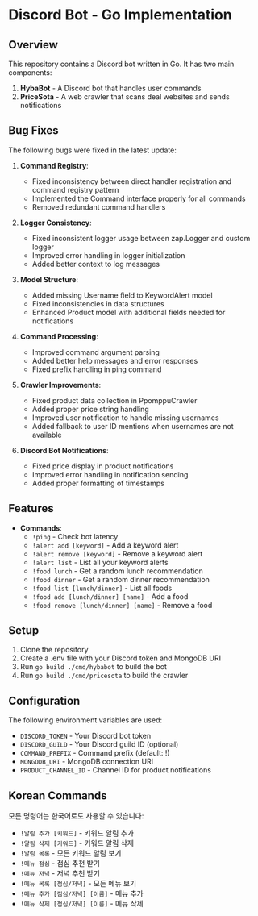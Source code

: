 # Discord Bot - Go Implementation

## Overview
This repository contains a Discord bot written in Go. It has two main components:
1. **HybaBot** - A Discord bot that handles user commands
2. **PriceSota** - A web crawler that scans deal websites and sends notifications

## Bug Fixes
The following bugs were fixed in the latest update:

1. **Command Registry**:
   - Fixed inconsistency between direct handler registration and command registry pattern
   - Implemented the Command interface properly for all commands
   - Removed redundant command handlers

2. **Logger Consistency**:
   - Fixed inconsistent logger usage between zap.Logger and custom logger
   - Improved error handling in logger initialization
   - Added better context to log messages

3. **Model Structure**:
   - Added missing Username field to KeywordAlert model
   - Fixed inconsistencies in data structures
   - Enhanced Product model with additional fields needed for notifications

4. **Command Processing**:
   - Improved command argument parsing
   - Added better help messages and error responses
   - Fixed prefix handling in ping command
   
5. **Crawler Improvements**:
   - Fixed product data collection in PpomppuCrawler
   - Added proper price string handling
   - Improved user notification to handle missing usernames
   - Added fallback to user ID mentions when usernames are not available
   
6. **Discord Bot Notifications**:
   - Fixed price display in product notifications
   - Improved error handling in notification sending
   - Added proper formatting of timestamps

## Features
- **Commands**:
  - `!ping` - Check bot latency
  - `!alert add [keyword]` - Add a keyword alert
  - `!alert remove [keyword]` - Remove a keyword alert
  - `!alert list` - List all your keyword alerts
  - `!food lunch` - Get a random lunch recommendation
  - `!food dinner` - Get a random dinner recommendation
  - `!food list [lunch/dinner]` - List all foods
  - `!food add [lunch/dinner] [name]` - Add a food
  - `!food remove [lunch/dinner] [name]` - Remove a food

## Setup
1. Clone the repository
2. Create a .env file with your Discord token and MongoDB URI
3. Run `go build ./cmd/hybabot` to build the bot
4. Run `go build ./cmd/pricesota` to build the crawler

## Configuration
The following environment variables are used:
- `DISCORD_TOKEN` - Your Discord bot token
- `DISCORD_GUILD` - Your Discord guild ID (optional)
- `COMMAND_PREFIX` - Command prefix (default: !)
- `MONGODB_URI` - MongoDB connection URI
- `PRODUCT_CHANNEL_ID` - Channel ID for product notifications

## Korean Commands
모든 명령어는 한국어로도 사용할 수 있습니다:
- `!알림 추가 [키워드]` - 키워드 알림 추가
- `!알림 삭제 [키워드]` - 키워드 알림 삭제
- `!알림 목록` - 모든 키워드 알림 보기
- `!메뉴 점심` - 점심 추천 받기
- `!메뉴 저녁` - 저녁 추천 받기
- `!메뉴 목록 [점심/저녁]` - 모든 메뉴 보기
- `!메뉴 추가 [점심/저녁] [이름]` - 메뉴 추가
- `!메뉴 삭제 [점심/저녁] [이름]` - 메뉴 삭제